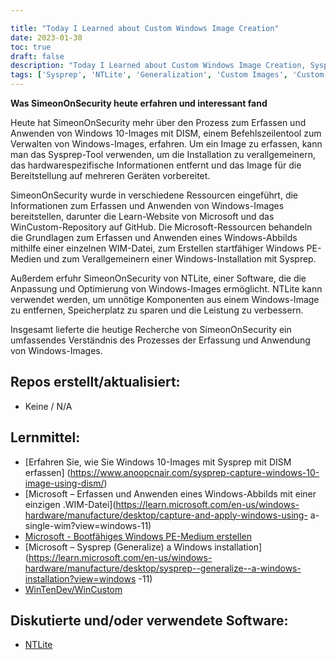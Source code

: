 ```yaml
---

title: "Today I Learned about Custom Windows Image Creation"
date: 2023-01-30
toc: true
draft: false
description: "Today I Learned about Custom Windows Image Creation, Sysprep, and Generalizing"
tags: ['Sysprep', 'NTLite', 'Generalization', 'Custom Images', 'Custom Windows Images', 'Windows 11', 'Debloat', 'Customization']
---
```

 **Was SimeonOnSecurity heute erfahren und interessant fand**  Heute hat SimeonOnSecurity mehr über den Prozess zum Erfassen und Anwenden von Windows 10-Images mit DISM, einem Befehlszeilentool zum Verwalten von Windows-Images, erfahren. Um ein Image zu erfassen, kann man das Sysprep-Tool verwenden, um die Installation zu verallgemeinern, das hardwarespezifische Informationen entfernt und das Image für die Bereitstellung auf mehreren Geräten vorbereitet.  SimeonOnSecurity wurde in verschiedene Ressourcen eingeführt, die Informationen zum Erfassen und Anwenden von Windows-Images bereitstellen, darunter die Learn-Website von Microsoft und das WinCustom-Repository auf GitHub. Die Microsoft-Ressourcen behandeln die Grundlagen zum Erfassen und Anwenden eines Windows-Abbilds mithilfe einer einzelnen WIM-Datei, zum Erstellen startfähiger Windows PE-Medien und zum Verallgemeinern einer Windows-Installation mit Sysprep.  Außerdem erfuhr SimeonOnSecurity von NTLite, einer Software, die die Anpassung und Optimierung von Windows-Images ermöglicht. NTLite kann verwendet werden, um unnötige Komponenten aus einem Windows-Image zu entfernen, Speicherplatz zu sparen und die Leistung zu verbessern.  Insgesamt lieferte die heutige Recherche von SimeonOnSecurity ein umfassendes Verständnis des Prozesses der Erfassung und Anwendung von Windows-Images.  ## Repos erstellt/aktualisiert: - Keine / N/A  ## Lernmittel: - [Erfahren Sie, wie Sie Windows 10-Images mit Sysprep mit DISM erfassen] (https://www.anoopcnair.com/sysprep-capture-windows-10-image-using-dism/) - [Microsoft – Erfassen und Anwenden eines Windows-Abbilds mit einer einzigen .WIM-Datei](https://learn.microsoft.com/en-us/windows-hardware/manufacture/desktop/capture-and-apply-windows-using- a-single-wim?view=windows-11) - [Microsoft - Bootfähiges Windows PE-Medium erstellen](https://learn.microsoft.com/en-us/windows-hardware/manufacture/desktop/winpe-create-usb-bootable-drive?view=windows-11) - [Microsoft – Sysprep (Generalize) a Windows installation](https://learn.microsoft.com/en-us/windows-hardware/manufacture/desktop/sysprep--generalize--a-windows-installation?view=windows -11) - [WinTenDev/WinCustom](https://github.com/WinTenDev/WinCustom)  ## Diskutierte und/oder verwendete Software: - [NTLite](https://www.ntlite.com/)